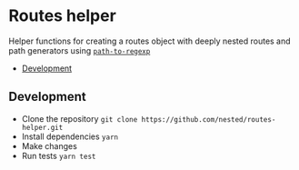 # Routes helper <!-- omit in TOC -->

Helper functions for creating a routes object with deeply nested routes and path generators using [`path-to-regexp`](https://github.com/pillarjs/path-to-regexp)

- [Development](#development)

## Development

- Clone the repository `git clone https://github.com/nested/routes-helper.git`
- Install dependencies `yarn`
- Make changes
- Run tests `yarn test`

